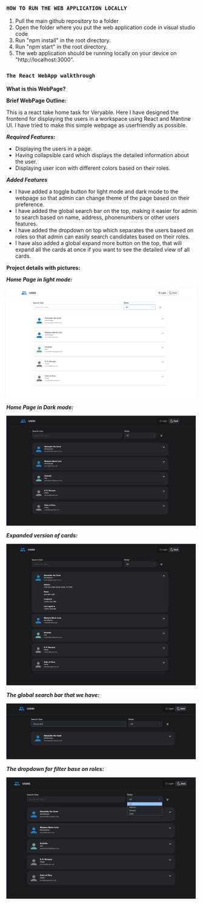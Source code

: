 ### `HOW TO RUN THE WEB APPLICATION LOCALLY`

1. Pull the main github repository to a folder
2. Open the folder where you put the web application code in visual studio code
3. Run "npm install" in the root directory.
4. Run "npm start" in the root directory.
5. The web application should be running locally on your device on "http://localhost:3000".

### `The React WebApp walkthrough`

<b>What is this WebPage? </b>

<b> Brief WebPage Outline: </b>

This is a react take home task for Veryable. Here I have designed the frontend for displaying the users in a workspace using React and Mantine UI. I have tried to make this simple webpage as userfriendly as possible.

**_Required Features:_**

- Displaying the users in a page.
- Having collapsible card which displays the detailed information about the user.
- Displaying user icon with different colors based on their roles.

**_Added Features_**

- I have added a toggle button for light mode and dark mode to the webpage so that admin can change theme of the page based on their preference.
- I have added the global search bar on the top, making it easier for admin to search based on name, address, phonenumbers or other users features.
- I have added the dropdown on top which separates the users based on roles so that admin can easily search candidates based on their roles.
- I have also added a global expand more button on the top, that will expand all the cards at once if you want to see the detailed view of all cards.

<b>Project details with pictures: </b>

<b>**_Home Page in light mode:_** </b>

<img src="./public/images/HomePage.PNG" width= "500" >

<b>**_Home Page in Dark mode:_** </b>

<img src="./public/images/DarkMode.png" width= "500" >

<b>**_Expanded version of cards:_** </b>

<img src="./public/images/expanded.PNG" width= "500" >

<b>**_The global search bar that we have:_** </b>

<img src="./public/images/GlobalSearch.PNG" width= "500" >

<b>**_The dropdown for filter base on roles:_** </b>

<img src="./public/images/Dropdown.PNG" width= "500" >
